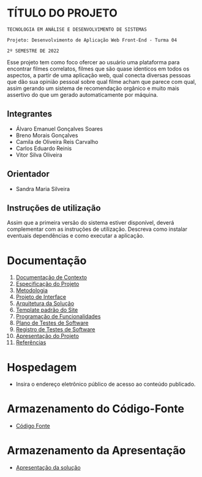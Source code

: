 # TÍTULO DO PROJETO

`TECNOLOGIA EM ANÁLISE E DESENVOLVIMENTO DE SISTEMAS`

`Projeto: Desenvolvimento de Aplicação Web Front-End - Turma 04`

`2º SEMESTRE DE 2022`

Esse projeto tem como foco ofercer ao usuário uma plataforma para encontrar filmes correlatos, filmes que são quase identicos em todos os aspectos, a partir de uma aplicação web, qual conecta diversas pessoas que dão sua opinião pessoal sobre qual filme acham que parece com qual, assim gerando um sistema de recomendação orgânico e muito mais assertivo do que um gerado automaticamente por máquina.

## Integrantes

* Álvaro Emanuel Gonçalves Soares
* Breno Morais Gonçalves
* Camila de Oliveira Reis Carvalho
* Carlos Eduardo Reinis
* Vitor Silva Oliveira

## Orientador

* Sandra Maria Silveira

## Instruções de utilização

Assim que a primeira versão do sistema estiver disponível, deverá complementar com as instruções de utilização. Descreva como instalar eventuais dependências e como executar a aplicação.

# Documentação

<ol>
<li><a href="docs/01-Documentação de Contexto.md"> Documentação de Contexto</a></li>
<li><a href="docs/02-Especificação do Projeto.md"> Especificação do Projeto</a></li>
<li><a href="docs/03-Metodologia.md"> Metodologia</a></li>
<li><a href="docs/04-Projeto de Interface.md"> Projeto de Interface</a></li>
<li><a href="docs/05-Arquitetura da Solução.md"> Arquitetura da Solução</a></li>
<li><a href="docs/06-Template padrão do Site.md"> Template padrão do Site</a></li>
<li><a href="docs/07-Programação de Funcionalidades.md"> Programação de Funcionalidades</a></li>
<li><a href="docs/08-Plano de Testes de Software.md"> Plano de Testes de Software</a></li>
<li><a href="docs/09-Registro de Testes de Software.md"> Registro de Testes de Software</a></li>
<li><a href="docs/10-Apresentação do Projeto.md"> Apresentação do Projeto</a></li>
<li><a href="docs/11-Referências.md"> Referências</a></li>
</ol>

# Hospedagem

* Insira o endereço eletrônico público de acesso ao conteúdo publicado. 

# Armazenamento do Código-Fonte

* <a href="src/README.md">Código Fonte</a>

# Armazenamento da Apresentação

* <a href="presentation/README.md">Apresentação da solução</a>
